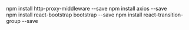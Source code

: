 npm install http-proxy-middleware --save 
npm install axios --save        
npm install react-bootstrap bootstrap --save
npm install react-transition-group --save

